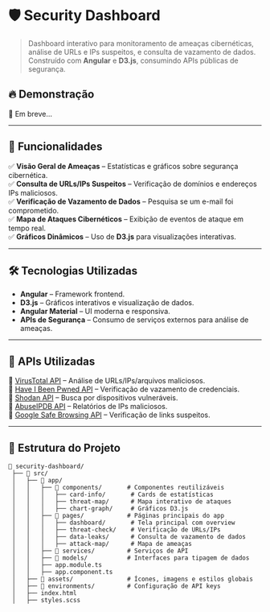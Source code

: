 # 🛡️ Security Dashboard

> Dashboard interativo para monitoramento de ameaças cibernéticas, análise de URLs e IPs suspeitos, e consulta de vazamento de dados. Construído com **Angular** e **D3.js**, consumindo APIs públicas de segurança.

## 🔥 Demonstração
📌 Em breve...

---

## 🚀 Funcionalidades
✅ **Visão Geral de Ameaças** – Estatísticas e gráficos sobre segurança cibernética.  
✅ **Consulta de URLs/IPs Suspeitos** – Verificação de domínios e endereços IPs maliciosos.  
✅ **Verificação de Vazamento de Dados** – Pesquisa se um e-mail foi comprometido.  
✅ **Mapa de Ataques Cibernéticos** – Exibição de eventos de ataque em tempo real.  
✅ **Gráficos Dinâmicos** – Uso de **D3.js** para visualizações interativas.  

---

## 🛠️ Tecnologias Utilizadas
- **Angular** – Framework frontend.  
- **D3.js** – Gráficos interativos e visualização de dados.  
- **Angular Material** – UI moderna e responsiva.  
- **APIs de Segurança** – Consumo de serviços externos para análise de ameaças.  

---

## 🔗 APIs Utilizadas
🔹 [VirusTotal API](https://developers.virustotal.com/reference/overview) – Análise de URLs/IPs/arquivos maliciosos.  
🔹 [Have I Been Pwned API](https://haveibeenpwned.com/API/v3) – Verificação de vazamento de credenciais.  
🔹 [Shodan API](https://developer.shodan.io/) – Busca por dispositivos vulneráveis.  
🔹 [AbuseIPDB API](https://www.abuseipdb.com/api.html) – Relatórios de IPs maliciosos.  
🔹 [Google Safe Browsing API](https://developers.google.com/safe-browsing/) – Verificação de links suspeitos.  

---

## 📂 Estrutura do Projeto

```plaintext
📂 security-dashboard/
 ├── 📂 src/
 │   ├── 📂 app/
 │   │   ├── 📂 components/       # Componentes reutilizáveis
 │   │   │   ├── card-info/       # Cards de estatísticas
 │   │   │   ├── threat-map/      # Mapa interativo de ataques
 │   │   │   ├── chart-graph/     # Gráficos D3.js
 │   │   ├── 📂 pages/            # Páginas principais do app
 │   │   │   ├── dashboard/       # Tela principal com overview
 │   │   │   ├── threat-check/    # Verificação de URLs/IPs
 │   │   │   ├── data-leaks/      # Consulta de vazamento de dados
 │   │   │   ├── attack-map/      # Mapa de ameaças
 │   │   ├── 📂 services/         # Serviços de API
 │   │   ├── 📂 models/           # Interfaces para tipagem de dados
 │   │   ├── app.module.ts
 │   │   ├── app.component.ts
 │   ├── 📂 assets/               # Ícones, imagens e estilos globais
 │   ├── 📂 environments/         # Configuração de API keys
 │   ├── index.html
 │   ├── styles.scss
